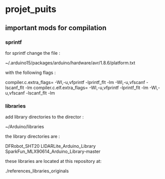 # projet_puits

## important mods for compilation

### sprintf
for sprintf change the file :

~/.arduino15/packages/arduino/hardware/avr/1.8.6/platform.txt

with the following flags :

compiler.c.extra_flags= -Wl,-u,vfprintf -lprintf_flt -lm   -Wl,-u,vfscanf -lscanf_flt -lm
compiler.c.elf.extra_flags= -Wl,-u,vfprintf -lprintf_flt -lm   -Wl,-u,vfscanf -lscanf_flt -lm

### libraries
add library directories to the director : 

~/Arduino/libraries

the library directories are :

DFRobot_SHT20 
LIDARLite_Arduino_Library
SparkFun_MLX90614_Arduino_Library-master

these libraries are located at this repository at:

./references_libraries_originals





